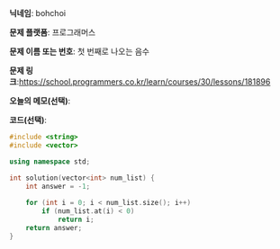 **닉네임**: bohchoi

**문제 플랫폼**: 프로그래머스

**문제 이름 또는 번호**: 첫 번째로 나오는 음수

**문제 링크**:https://school.programmers.co.kr/learn/courses/30/lessons/181896

**오늘의 메모(선택)**: 

**코드(선택)**:

```cpp
#include <string>
#include <vector>

using namespace std;

int solution(vector<int> num_list) {
    int answer = -1;
    
    for (int i = 0; i < num_list.size(); i++)
        if (num_list.at(i) < 0)
            return i;
    return answer;
}

```
